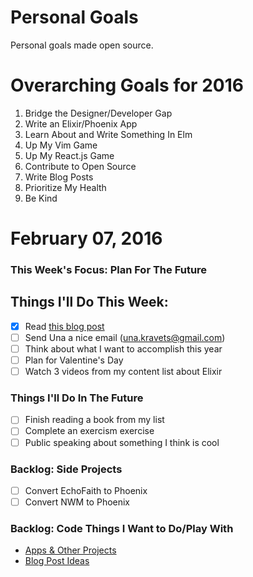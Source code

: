 Personal Goals
==============

Personal goals made open source.

# Overarching Goals for 2016
1. Bridge the Designer/Developer Gap
2. Write an Elixir/Phoenix App
3. Learn About and Write Something In Elm
4. Up My Vim Game
5. Up My React.js Game
6. Contribute to Open Source
7. Write Blog Posts
8. Prioritize My Health
9. Be Kind

# February 07, 2016

### This Week's Focus: Plan For The Future

## Things I'll Do This Week:
- [x] Read [this blog post](http://una.github.io/personal-goals-guide/)
- [ ] Send Una a nice email (una.kravets@gmail.com)
- [ ] Think about what I want to accomplish this year
- [ ] Plan for Valentine's Day
- [ ] Watch 3 videos from my content list about Elixir

### Things I'll Do In The Future
- [ ] Finish reading a book from my list
- [ ] Complete an exercism exercise
- [ ] Public speaking about something I think is cool

### Backlog: Side Projects
- [ ] Convert EchoFaith to Phoenix
- [ ] Convert NWM to Phoenix

### Backlog: Code Things I Want to Do/Play With
- [Apps & Other Projects](https://github.com/jessejanderson/personal-goals/blob/master/ideas-and-misc/app-ideas.md)
- [Blog Post Ideas](https://github.com/jessejanderson/personal-goals/blob/master/ideas-and-misc/blog-ideas.md)
